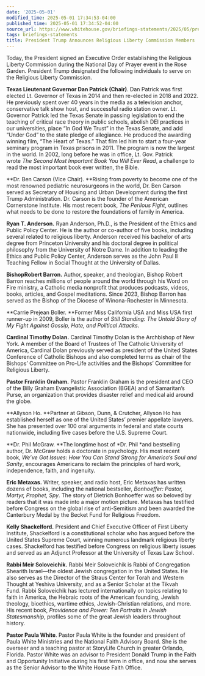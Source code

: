 ```yaml
---
date: '2025-05-01'
modified_time: 2025-05-01 17:34:53-04:00
published_time: 2025-05-01 17:34:52-04:00
source_url: https://www.whitehouse.gov/briefings-statements/2025/05/president-trump-announces-religious-liberty-commission-members/
tags: briefings-statements
title: President Trump Announces Religious Liberty Commission Members
---
```

 
Today, the President signed an Executive Order establishing the
Religious Liberty Commission during the National Day of Prayer event in
the Rose Garden. President Trump designated the following individuals to
serve on the Religious Liberty Commission.

**Texas Lieutenant Governor Dan Patrick (Chair)**. Dan Patrick was first
elected Lt. Governor of Texas in 2014 and then re-elected in 2018 and
2022. He previously spent over 40 years in the media as a television
anchor, conservative talk show host, and successful radio station owner.
Lt. Governor Patrick led the Texas Senate in passing legislation to end
the teaching of critical race theory in public schools, abolish DEI
practices in our universities, place “In God We Trust” in the Texas
Senate, and add “Under God” to the state pledge of allegiance. He
produced the awarding winning film, “The Heart of Texas.” That film led
him to start a four-year seminary program in Texas prisons in 2011. The
program is now the largest in the world. In 2002, long before he was in
office, Lt. Gov. Patrick wrote *The Second Most Important Book You Will
Ever Read*, a challenge to read the most important book ever written,
the Bible.  

**Dr. Ben Carson (Vice Chair). **Rising from poverty to become one of
the most renowned pediatric neurosurgeons in the world, Dr. Ben Carson
served as Secretary of Housing and Urban Development during the first
Trump Administration. Dr. Carson is the founder of the American
Cornerstone Institute. His most recent book, *The Perilous Fight*,
outlines what needs to be done to restore the foundations of family in
America.

**Ryan T. Anderson.** Ryan Anderson, Ph.D., is the President of the
Ethics and Public Policy Center. He is the author or co-author of five
books, including several related to religious liberty. Anderson received
his bachelor of arts degree from Princeton University and his doctoral
degree in political philosophy from the University of Notre Dame. In
addition to leading the Ethics and Public Policy Center, Anderson serves
as the John Paul II Teaching Fellow in Social Thought at the University
of Dallas.

**BishopRobert Barron.** Author, speaker, and theologian, Bishop Robert
Barron reaches millions of people around the world through his Word on
Fire ministry, a Catholic media nonprofit that produces podcasts,
videos, books, articles, and Gospel meditations. Since 2023, Bishop
Barron has served as the Bishop of the Diocese of Winona-Rochester in
Minnesota.

**Carrie Prejean Boller. **Former Miss California USA and Miss USA first
runner-up in 2009, Boller is the author of *Still Standing: The Untold
Story of My Fight Against Gossip, Hate, and Political Attacks*.

**Cardinal Timothy Dolan.** Cardinal Timothy Dolan is the Archbishop of
New York. A member of the Board of Trustees of The Catholic University
of America, Cardinal Dolan previously served as president of the United
States Conference of Catholic Bishops and also completed terms as chair
of the Bishops’ Committee on Pro-Life activities and the Bishops’
Committee for Religious Liberty. 

**Pastor Franklin Graham.** Pastor Franklin Graham is the president and
CEO of the Billy Graham Evangelistic Association (BGEA) and of
Samaritan’s Purse, an organization that provides disaster relief and
medical aid around the globe.

**Allyson Ho. **Partner at Gibson, Dunn, & Crutcher, Allyson Ho has
established herself as one of the United States’ premier appellate
lawyers. She has presented over 100 oral arguments in federal and state
courts nationwide, including five cases before the U.S. Supreme Court.

**Dr. Phil McGraw. **The longtime host of *Dr. Phil *and bestselling
author, Dr. McGraw holds a doctorate in psychology. His most recent
book, *We’ve Got Issues: How You Can Stand Strong for America’s Soul and
Sanity*, encourages Americans to reclaim the principles of hard work,
independence, faith, and ingenuity.

**Eric Metaxas.** Writer, speaker, and radio host, Eric Metaxas has
written dozens of books, including the national
bestseller, *Bonhoeffer: Pastor, Martyr, Prophet, Spy*. The story of
Dietrich Bonhoeffer was so beloved by readers that it was made into a
major motion picture. Metaxas has testified before Congress on the
global rise of anti-Semitism and been awarded the Canterbury Medal by
the Becket Fund for Religious Freedom.

**Kelly Shackelford.** President and Chief Executive Officer of First
Liberty Institute, Shackelford is a constitutional scholar who has
argued before the United States Supreme Court, winning numerous landmark
religious liberty cases. Shackelford has testified before Congress on
religious liberty issues and served as an Adjunct Professor at the
University of Texas Law School.

**Rabbi Meir Soloveichik.** Rabbi Meir Soloveichik is Rabbi of
Congregation Shearith Israel—the oldest Jewish congregation in the
United States. He also serves as the Director of the Straus Center for
Torah and Western Thought at Yeshiva University, and as a Senior Scholar
at the Tikvah Fund. Rabbi Soloveichik has lectured internationally on
topics relating to faith in America, the Hebraic roots of the American
founding, Jewish theology, bioethics, wartime ethics, Jewish-Christian
relations, and more. His recent book, *Providence and Power: Ten
Portraits in Jewish Statesmanship*, profiles some of the great Jewish
leaders throughout history. 

**Pastor Paula White**. Pastor Paula White is the founder and president
of Paula White Ministries and the National Faith Advisory Board. She is
the overseer and a teaching pastor at StoryLife Church in greater
Orlando, Florida. Pastor White was an advisor to President Donald Trump
in the Faith and Opportunity Initiative during his first term in office,
and now she serves as the Senior Advisor to the White House Faith
Office.
